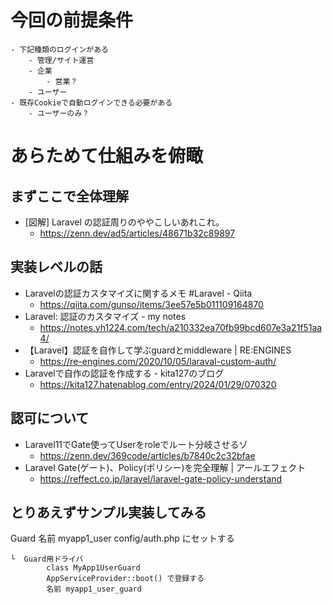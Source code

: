 # 今回の前提条件
    - 下記種類のログインがある
        - 管理/サイト運営
        - 企業
            - 営業？
        - ユーザー
    - 既存Cookieで自動ログインできる必要がある
        - ユーザーのみ？

# あらためて仕組みを俯瞰
## まずここで全体理解
- [図解] Laravel の認証周りのややこしいあれこれ。
    - https://zenn.dev/ad5/articles/48671b32c89897

## 実装レベルの話
- Laravelの認証カスタマイズに関するメモ #Laravel - Qiita
    - https://qiita.com/gunso/items/3ee57e5b011109164870
- Laravel: 認証のカスタマイズ - my notes
    - https://notes.yh1224.com/tech/a210332ea70fb99bcd607e3a21f51aa4/
- 【Laravel】認証を自作して学ぶguardとmiddleware | RE:ENGINES
    - https://re-engines.com/2020/10/05/laraval-custom-auth/
- Laravelで自作の認証を作成する - kita127のブログ
    - https://kita127.hatenablog.com/entry/2024/01/29/070320

## 認可について
- Laravel11でGate使ってUserをroleでルート分岐させるゾ
    - https://zenn.dev/369code/articles/b7840c2c32bfae
- Laravel Gate(ゲート)、Policy(ポリシー)を完全理解 | アールエフェクト
    - https://reffect.co.jp/laravel/laravel-gate-policy-understand

## とりあえずサンプル実装してみる

Guard
    名前 myapp1_user
    config/auth.php にセットする

    └  Guard用ドライバ
            class MyApp1UserGuard
            AppServiceProvider::boot() で登録する
            名前 myapp1_user_guard
